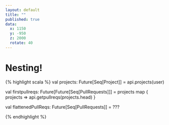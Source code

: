 ```yaml
---
layout: default
title: ""
published: true
data:
  x: 1150
  y: -950
  z: 2000
  rotate: 40
---
```


# Nesting! #

{% highlight scala %}
 val projects: Future[Seq[Project]] =
   api.projects(user)

 val firstpullreqs: Future[Future[Seq[PullRequests]]] =
   projects map { projects =>
     api.getpullreqs(projects.head)
   }

val flattenedPullReqs: Future[Seq[PullRequests]] =
  ???

{% endhighlight %}
